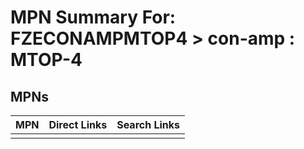 



# MPN Summary For: FZECONAMPMTOP4 > con-amp : MTOP-4

## MPNs
  

|MPN|Direct Links|Search Links|
| :--- | :--- | :--- |
||||
